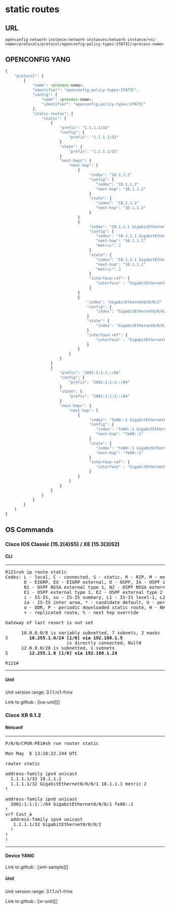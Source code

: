 # static routes

## URL

```
openconfig-network-instance:network-instances/network-instance/<ni-name>/protocols/protocol/openconfig-policy-types:STATIC/<process-name>
```

## OPENCONFIG YANG

```javascript
{
    "protocol": [
        {
            "name": <process-name>,
            "identifier": "openconfig-policy-types:STATIC",
            "config": {
                "name": <process-name>,
                "identifier": "openconfig-policy-types:STATIC"
            },
            "static-routes": {
                "static": [
                    {
                        "prefix": "1.1.1.1/32"
                        "config": {
                            "prefix": "1.1.1.1/32"
                        }
                        "state": {
                            "prefix": "1.1.1.1/32"
                        }
                        "next-hops": {
                            "next-hop": [
                                {
                                     "index": "10.1.1.2"
                                     "config": {
                                        "index": "10.1.1.2"
                                        "next-hop": "10.1.1.2"
                                     }
                                     "state": {
                                        "index": "10.1.1.2"
                                        "next-hop": "10.1.1.2"
                                     }
                                }
                                {
                                     "index": "10.1.1.1 GigabitEthernet0/0/0/1"
                                     "config": {
                                        "index": "10.1.1.1 GigabitEthernet0/0/0/1"
                                        "next-hop": "10.1.1.1"
                                        "metric": 2
                                     }
                                     "state": {
                                        "index": "10.1.1.1 GigabitEthernet0/0/0/1"
                                        "next-hop": "10.1.1.1"
                                        "metric": 2
                                     }
                                     "interface-ref": {
                                        "interface" : "GigabitEthernet0/0/0/1"
                                     }
                                }
                                {
                                    "index": "GigabitEthernet0/0/0/2"
                                    "config": {
                                        "index": "GigabitEthernet0/0/0/2"
                                    }
                                    "state": {
                                        "index": "GigabitEthernet0/0/0/2"
                                    }
                                    "interface-ref": {
                                        "interface" : "GigabitEthernet0/0/0/2"
                                    }
                                }
                            ]
                        }
                    }
                    {
                        "prefix": "2001:1:1:1::/64"
                        "config": {
                            "prefix": "2001:1:1:1::/64"
                        }
                        "state": {
                            "prefix": "2001:1:1:1::/64"
                        }
                        "next-hops": {
                            "next-hop": [
                                {
                                     "index": "fe80::1 GigabitEthernet0/0/0/1"
                                     "config": {
                                        "index": "fe80::1 GigabitEthernet0/0/0/1"
                                        "next-hop": "fe80::1"
                                     }
                                     "state": {
                                        "index": "fe80::1 GigabitEthernet0/0/0/1"
                                        "next-hop": "fe80::1"
                                     }
                                     "interface-ref": {
                                        "interface" : "GigabitEthernet0/0/0/1"
                                     }
                                }
                            ]
                        }
                    }
                }
            }
        }
    ]
}
```


## OS Commands

### Cisco IOS Classic (15.2(4)S5) / XE (15.3(3)S2)

#### CLI

---
<pre>
R121>sh ip route static
Codes: L - local, C - connected, S - static, R - RIP, M - mobile, B - BGP
       D - EIGRP, EX - EIGRP external, O - OSPF, IA - OSPF inter area
       N1 - OSPF NSSA external type 1, N2 - OSPF NSSA external type 2
       E1 - OSPF external type 1, E2 - OSPF external type 2
       i - IS-IS, su - IS-IS summary, L1 - IS-IS level-1, L2 - IS-IS level-2
       ia - IS-IS inter area, * - candidate default, U - per-user static route
       o - ODR, P - periodic downloaded static route, H - NHRP, l - LISP
       + - replicated route, % - next hop override

Gateway of last resort is not set

      10.0.0.0/8 is variably subnetted, 7 subnets, 2 masks
S        <b>10.255.1.0/24 [1/0] via 192.168.1.5</b>
                       is directly connected, Null0
      12.0.0.0/28 is subnetted, 1 subnets
S        <b>12.255.1.0 [1/0] via 192.168.1.24</b>

R121#
</pre>
---

##### Unit

Unit version range: 3.1.1.rc1-frinx

Link to github : [ios-unit][]

### Cisco XR 6.1.2

#### Netconf

---
<pre>
P/0/0/CPU0:PE1#sh run router static

Mon May  6 13:10:22.244 UTC

router static

address-family ipv4 unicast
  1.1.1.1/32 10.1.1.2
  1.1.1.1/32 GigabitEthernet0/0/0/1 10.1.1.1 metric 2
!

address-family ipv6 unicast
  2001:1:1:1::/64 GigabitEthernet0/0/0/1 fe80::1
!
vrf Cust_A
  address-family ipv4 unicast
   1.1.1.1/32 GigabitEthernet0/0/0/2
  !
!
!
</pre>
---

#### Device YANG
Link to github : [xml-sample][]

##### Unit

Unit version range: 3.1.1.rc1-frinx

Link to github : [xr-unit][]
